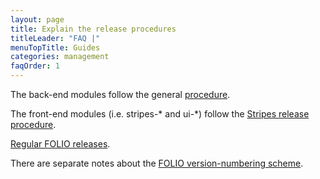 ```yaml
---
layout: page
title: Explain the release procedures
titleLeader: "FAQ |"
menuTopTitle: Guides
categories: management
faqOrder: 1
---
```


The back-end modules follow the general [procedure](/guidelines/release-procedures/).

The front-end modules (i.e. stripes-* and ui-*) follow the
[Stripes release procedure](https://github.com/folio-org/stripes/blob/master/doc/release-procedure.md).

[Regular FOLIO releases](/guides/regular-releases/).

There are separate notes about the
[FOLIO version-numbering scheme](/guidelines/contributing#version-numbers).
